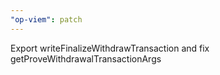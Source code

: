 ```yaml
---
"op-viem": patch
---
```


Export writeFinalizeWithdrawTransaction and fix getProveWithdrawalTransactionArgs

